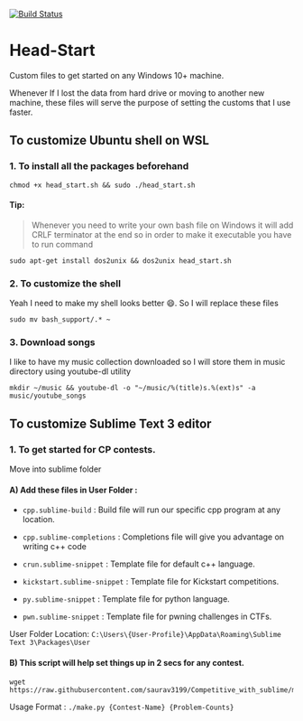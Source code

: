 [![Build Status](https://travis-ci.org/saurav3199/Head-Start.svg?branch=master)](https://travis-ci.org/saurav3199/Head-Start)
# Head-Start
Custom files to get started on any Windows 10+ machine.

Whenever If I lost the data from hard drive or moving to another new machine, these files will serve the purpose of setting the customs that I use faster.

## To customize Ubuntu shell on WSL

### 1. To install all the packages beforehand
```
chmod +x head_start.sh && sudo ./head_start.sh
```

#### Tip: 
> Whenever you need to write your own bash file on Windows it will add CRLF terminator at the end so in order to make it executable you have to run command 
```
sudo apt-get install dos2unix && dos2unix head_start.sh
```

### 2. To customize the shell 
Yeah I need to make my shell looks better :smile:. So I will replace these files
```
sudo mv bash_support/.* ~
```

### 3. Download songs
I like to have my music collection downloaded so I will store them in music directory using youtube-dl utility 
```
mkdir ~/music && youtube-dl -o "~/music/%(title)s.%(ext)s" -a music/youtube_songs
```

## To customize Sublime Text 3 editor

### 1. To get started for CP contests.

Move into sublime folder

#### A) Add these files in User Folder : 

* `cpp.sublime-build` : Build file will run our specific cpp program at any location. 

* `cpp.sublime-completions` : Completions file will give you advantage on writing c++ code

* `crun.sublime-snippet` :  Template file for default c++ language.

* `kickstart.sublime-snippet` : Template file for Kickstart competitions.

* `py.sublime-snippet` : Template file for python language.

* `pwn.sublime-snippet` : Template file for pwning challenges in CTFs.


User Folder Location:  `C:\Users\{User-Profile}\AppData\Roaming\Sublime Text 3\Packages\User`

#### B) This script will help set things up in 2 secs for any contest. 

```
wget https://raw.githubusercontent.com/saurav3199/Competitive_with_sublime/master/make.py
```
Usage Format : `./make.py {Contest-Name} {Problem-Counts}`






